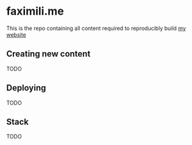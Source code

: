 # faximili.me

This is the repo containing all content required to reproducibly build [my website](https://faximili.me) 

## Creating new content
TODO

## Deploying
TODO

## Stack
TODO
